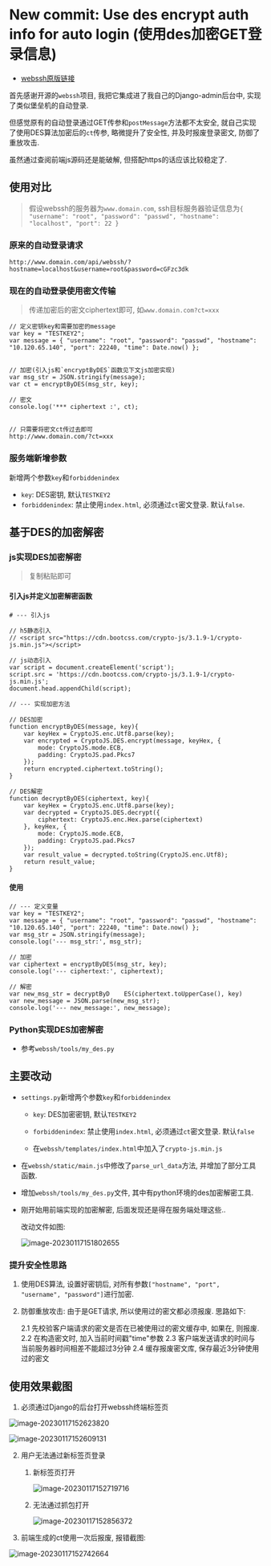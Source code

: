 
# New commit: Use des encrypt auth info for auto login (使用des加密GET登录信息)


- [webssh原版链接](https://github.com/huashengdun/webssh)


首先感谢开源的`webssh`项目, 我把它集成进了我自己的Django-admin后台中, 实现了类似堡垒机的自动登录.

但感觉原有的自动登录通过GET传参和`postMessage`方法都不太安全, 就自己实现了使用DES算法加密后的`ct`传参, 略微提升了安全性, 并及时报废登录密文, 防御了重放攻击.

虽然通过查阅前端js源码还是能破解, 但搭配https的话应该比较稳定了.



## 使用对比

> 假设webssh的服务器为`www.domain.com`, ssh目标服务器验证信息为`{ "username": "root", "password": "passwd", "hostname": "localhost", "port": 22 }`



### 原来的自动登录请求

```
http://www.domain.com/api/webssh/?hostname=localhost&username=root&password=cGFzc3dk
```



### 现在的自动登录使用密文传输

> 传递加密后的密文ciphertext即可, 如`www.domain.com?ct=xxx`

```
// 定义密钥key和需要加密的message
var key = "TESTKEY2";
var message = { "username": "root", "password": "passwd", "hostname": "10.120.65.140", "port": 22240, "time": Date.now() };


// 加密(引入js和`encryptByDES`函数见下文js加密实现)
var msg_str = JSON.stringify(message);
var ct = encryptByDES(msg_str, key);

// 密文
console.log('*** ciphertext :', ct);


// 只需要将密文ct传过去即可
http://www.domain.com/?ct=xxx

```



### 服务端新增参数

新增两个参数`key`和`forbiddenindex`

- `key`: DES密钥, 默认`TESTKEY2`
- `forbiddenindex`: 禁止使用`index.html`, 必须通过`ct`密文登录. 默认`false`.



## 基于DES的加密解密

### js实现DES加密解密 

> 复制粘贴即可

####  引入js并定义加密解密函数

```
# --- 引入js

// h5静态引入
// <script src="https://cdn.bootcss.com/crypto-js/3.1.9-1/crypto-js.min.js"></script>

// js动态引入
var script = document.createElement('script');
script.src = 'https://cdn.bootcss.com/crypto-js/3.1.9-1/crypto-js.min.js';
document.head.appendChild(script);

// --- 实现加密方法

// DES加密
function encryptByDES(message, key){
    var keyHex = CryptoJS.enc.Utf8.parse(key);
    var encrypted = CryptoJS.DES.encrypt(message, keyHex, {
        mode: CryptoJS.mode.ECB,
        padding: CryptoJS.pad.Pkcs7
    });
    return encrypted.ciphertext.toString();
}

// DES解密
function decryptByDES(ciphertext, key){
    var keyHex = CryptoJS.enc.Utf8.parse(key);
    var decrypted = CryptoJS.DES.decrypt({
        ciphertext: CryptoJS.enc.Hex.parse(ciphertext)
    }, keyHex, {
        mode: CryptoJS.mode.ECB,
        padding: CryptoJS.pad.Pkcs7
    });
    var result_value = decrypted.toString(CryptoJS.enc.Utf8);
    return result_value;
}

```



####  使用

```
// --- 定义变量
var key = "TESTKEY2";
var message = { "username": "root", "password": "passwd", "hostname": "10.120.65.140", "port": 22240, "time": Date.now() };
var msg_str = JSON.stringify(message);
console.log('--- msg_str:', msg_str);

// 加密
var ciphertext = encryptByDES(msg_str, key);
console.log('--- ciphertext:', ciphertext);

// 解密
var new_msg_str = decryptByD	ES(ciphertext.toUpperCase(), key)
var new_message = JSON.parse(new_msg_str);
console.log('--- new_message:', new_message);

```



### Python实现DES加密解密

- 参考`webssh/tools/my_des.py`



## 主要改动

- `settings.py`新增两个参数`key`和`forbiddenindex`
  - `key`: DES加密密钥, 默认`TESTKEY2`
  - `forbiddenindex`: 禁止使用`index.html`, 必须通过`ct`密文登录. 默认`false`

   - 在`webssh/templates/index.html`中加入了`crypto-js.min.js`

- 在`webssh/static/main.js`中修改了`parse_url_data`方法, 并增加了部分工具函数.

- 增加`webssh/tools/my_des.py`文件, 其中有python环境的des加密解密工具.

- 刚开始用前端实现的加密解密, 后面发现还是得在服务端处理这些..

     改动文件如图:

     ![image-20230117151802655](https://tuchuang-bode135.oss-cn-beijing.aliyuncs.com/img/image-20230117151802655.png)



### 提升安全性思路

  1. 使用DES算法, 设置好密钥后, 对所有参数`["hostname", "port", "username", "password"]`进行加密.

  2. 防御重放攻击: 由于是GET请求, 所以使用过的密文都必须报废. 思路如下:

     2.1 先校验客户端请求的密文是否在已被使用过的密文缓存中, 如果在, 则报废.
     2.2 在构造密文时, 加入当前时间戳"time"参数
     2.3 客户端发送请求的时间与当前服务器时间相差不能超过3分钟
     2.4 缓存报废密文库, 保存最近3分钟使用过的密文



## 使用效果截图



1. 必须通过Django的后台打开webssh终端标签页

![image-20230117152623820](https://tuchuang-bode135.oss-cn-beijing.aliyuncs.com/img/image-20230117152623820.png)



![image-20230117152609131](https://tuchuang-bode135.oss-cn-beijing.aliyuncs.com/img/image-20230117152609131.png)

2. 用户无法通过新标签页登录

   1. 新标签页打开

      ![image-20230117152719716](https://tuchuang-bode135.oss-cn-beijing.aliyuncs.com/img/image-20230117152719716.png)

      

   2. 无法通过抓包打开

      ![image-20230117152856372](https://tuchuang-bode135.oss-cn-beijing.aliyuncs.com/img/image-20230117152856372.png)

      

3. 前端生成的ct使用一次后报废, 报错截图:

![image-20230117152742664](https://tuchuang-bode135.oss-cn-beijing.aliyuncs.com/img/image-20230117152742664.png)

